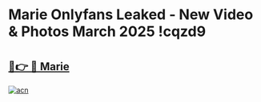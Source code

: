 # Marie Onlyfans Leaked - New Video & Photos March 2025 !cqzd9

# <h2><a href="https://1pswch.iuczelnia.edu.pl?title=Marie&ref=cqzd9">🔗👉 🔴 Marie</a></h2>

[![acn](https://github.com/user-attachments/assets/0f9c940e-d8b0-45ae-aac7-cd30a18b3e1c)](https://1pswch.iuczelnia.edu.pl?title=Marie&ref=cqzd9)

